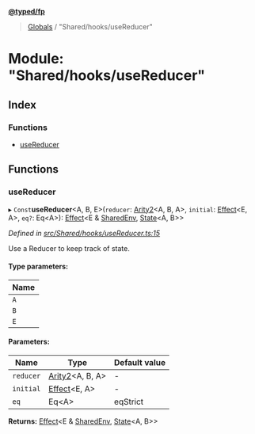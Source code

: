 **[@typed/fp](../README.md)**

> [Globals](../globals.md) / "Shared/hooks/useReducer"

# Module: "Shared/hooks/useReducer"

## Index

### Functions

* [useReducer](_shared_hooks_usereducer_.md#usereducer)

## Functions

### useReducer

▸ `Const`**useReducer**\<A, B, E>(`reducer`: [Arity2](_common_types_.md#arity2)\<A, B, A>, `initial`: [Effect](_effect_effect_.effect.md)\<E, A>, `eq?`: Eq\<A>): [Effect](_effect_effect_.effect.md)\<E & [SharedEnv](../interfaces/_shared_core_services_sharedenv_.sharedenv.md), [State](_shared_state_state_.md#state)\<A, B>>

*Defined in [src/Shared/hooks/useReducer.ts:15](https://github.com/TylorS/typed-fp/blob/f27ba3e/src/Shared/hooks/useReducer.ts#L15)*

Use a Reducer to keep track of state.

#### Type parameters:

Name |
------ |
`A` |
`B` |
`E` |

#### Parameters:

Name | Type | Default value |
------ | ------ | ------ |
`reducer` | [Arity2](_common_types_.md#arity2)\<A, B, A> | - |
`initial` | [Effect](_effect_effect_.effect.md)\<E, A> | - |
`eq` | Eq\<A> | eqStrict |

**Returns:** [Effect](_effect_effect_.effect.md)\<E & [SharedEnv](../interfaces/_shared_core_services_sharedenv_.sharedenv.md), [State](_shared_state_state_.md#state)\<A, B>>
